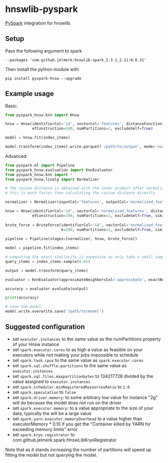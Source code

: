 hnswlib-pyspark
===============

[PySpark](https://spark.apache.org/) integration for hnswlib.

Setup
-----

Pass the following argument to spark

    --packages 'com.github.jelmerk:hnswlib-spark_2.3.1_2.11:0.0.31'

Then install the python module with

    pip install pyspark-hnsw --upgrade
    

Example usage
-------------

Basic:

```python
from pyspark_hnsw.knn import Hnsw

hnsw = Hnsw(identifierCol='id', vectorCol='features', distanceFunction='cosine', m=48, ef=5, k=200,
            efConstruction=200, numPartitions=2, excludeSelf=True)

model = hnsw.fit(index_items)

model.transform(index_items).write.parquet('/path/to/output', mode='overwrite')
```

Advanced:

```python
from pyspark.ml import Pipeline
from pyspark_hnsw.evaluation import KnnEvaluator
from pyspark_hnsw.knn import *
from pyspark_hnsw.linalg import Normalizer

# The cosine distance is obtained with the inner product after normalizing all vectors to unit norm
# this is much faster than calculating the cosine distance directly

normalizer = Normalizer(inputCol='features', outputCol='normalized_features')

hnsw = Hnsw(identifierCol='id', vectorCol='normalized_features', distanceFunction='inner-product', m=48, ef=5, k=200,
            efConstruction=200, numPartitions=2, excludeSelf=True, similarityThreshold=0.4, neighborsCol='approximate')
            
brute_force = BruteForce(identifierCol='id', vectorCol='normalized_features', distanceFunction='inner-product',
                         k=200, numPartitions=2, excludeSelf=True, similarityThreshold=0.4, neighborsCol='exact')
 
pipeline = Pipeline(stages=[normalizer, hnsw, brute_force])

model = pipeline.fit(index_items)

# computing the exact similarity is expensive so only take a small sample
query_items = index_items.sample(0.01)

output = model.transform(query_items)

evaluator = KnnEvaluator(approximateNeighborsCol='approximate', exactNeighborsCol='exact')

accuracy = evaluator.evaluate(output)

print(accuracy)

# save the model
model.write.overwrite.save('/path/to/model')
```

Suggested configuration
-----------------------

- set `executor.instances` to the same value as the numPartitions property of your Hnsw instance
- set `spark.executor.cores` to as high a value as feasible on your executors while not making your jobs impossible to schedule
- set `spark.task.cpus` to the same value as `spark.executor.cores`
- set `spark.sql.shuffle.partitions` to the same value as `executor.instances`
- set `spark.sql.files.maxpartitionbytes` to 134217728 divided by the value assigned to `executor.instances`
- set `spark.scheduler.minRegisteredResourcesRatio` to `1.0`
- set `spark.speculation` to `false`
- set `spark.driver.memory`: to some arbitrary low value for instance "2g" will do because the model does not run on the driver
- set `spark.executor.memory`: to a value appropriate to the size of your data, typically the will be a large value 
- set `spark.yarn.executor.memoryOverhead` to a value higher than executorMemory * 0.10 if you get the "Container killed by YARN for exceeding memory limits" error
- set `spark.kryo.registrator` to com.github.jelmerk.spark.HnswLibKryoRegistrator

Note that as it stands increasing the number of partitions will speed up fitting the model but not querying the model. 

